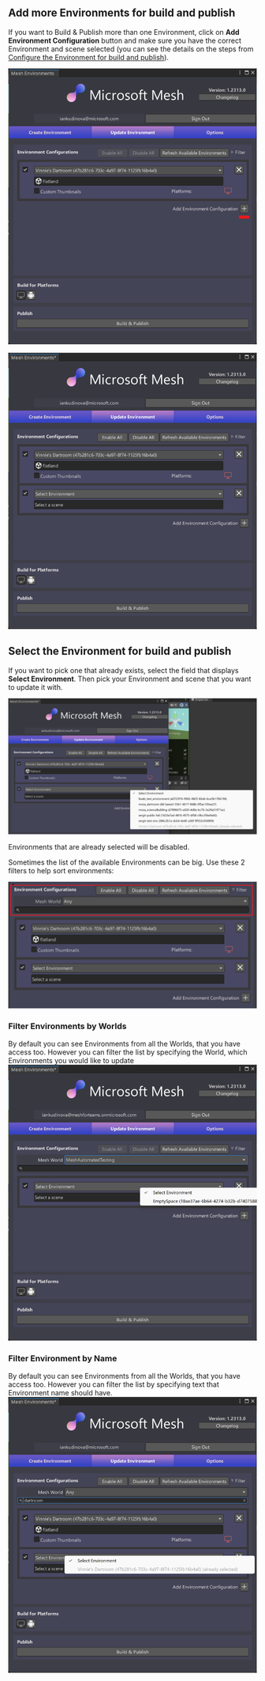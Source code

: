 ## Add more Environments for build and publish

If you want to Build & Publish more than one Environment, click on **Add Environment Configuration** button and make sure you have the correct Environment and scene selected (you can see the details on the steps from [Configure the Environment for build and publish](https://github.com/MicrosoftDocs/mesh-docs-pr/blob/main/mesh/develop/make-your-environment-available-for-events/build-and-publish-your-environment.md#configure-the-environment-for-build-and-publish)).

![A screenshot of adding new environment to configure](../../media/make-your-environment-available-for-events/uploader_add_environment_button.png)

![A screenshot of added new environment to configure](../../media/make-your-environment-available-for-events/uploader_add_environment_button_result.png)


## Select the Environment for build and publish

If you want to pick one that already exists, select the field that displays **Select Environment**. Then pick your Environment and scene that you want to update it with.

![A screenshot of available Environments](../../media/make-your-environment-available-for-events/uploader_list_of_avaliable_environments.png)

Environments that are already selected will be disabled.

Sometimes the list of the available Environments can be big. Use these 2 filters to help sort environments:

![A screenshot of Environments filters](../../media/make-your-environment-available-for-events/uploader_environment_filters.png)


### Filter Environments by Worlds

By default you can see Environments from all the Worlds, that you have access too. However you can filter the list by specifying the World, which Environments you would like to update
![A screenshot of Environments World filter](../../media/make-your-environment-available-for-events/uploader_environment_world_filter.png)


### Filter Environment by Name

By default you can see Environments from all the Worlds, that you have access too. However you can filter the list by specifying text that Environment name should have.
![A screenshot of Environments Text filter](../../media/make-your-environment-available-for-events/uploader_environment_name_filter.png)